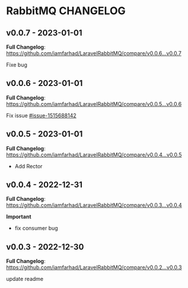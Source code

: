 # RabbitMQ CHANGELOG

## v0.0.7 - 2023-01-01

**Full Changelog**: https://github.com/iamfarhad/LaravelRabbitMQ/compare/v0.0.6...v0.0.7

Fixe bug

## v0.0.6 - 2023-01-01

**Full Changelog**: https://github.com/iamfarhad/LaravelRabbitMQ/compare/v0.0.5...v0.0.6

Fix issue [#issue-1515688142](https://github.com/iamfarhad/LaravelRabbitMQ/issues/1#issue-1515688142)

## v0.0.5 - 2023-01-01

**Full Changelog**: https://github.com/iamfarhad/LaravelRabbitMQ/compare/v0.0.4...v0.0.5

- Add Rector

## v0.0.4 - 2022-12-31

**Full Changelog**: https://github.com/iamfarhad/LaravelRabbitMQ/compare/v0.0.3...v0.0.4

**Important**

- fix consumer bug

## v0.0.3 - 2022-12-30

**Full Changelog**: https://github.com/iamfarhad/LaravelRabbitMQ/compare/v0.0.2...v0.0.3

update readme
